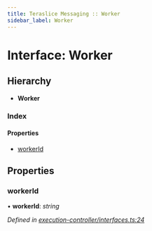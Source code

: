 ```yaml
---
title: Teraslice Messaging :: Worker
sidebar_label: Worker
---
```


# Interface: Worker

## Hierarchy

* **Worker**

### Index

#### Properties

* [workerId](worker.md#workerid)

## Properties

###  workerId

• **workerId**: *string*

*Defined in [execution-controller/interfaces.ts:24](https://github.com/terascope/teraslice/blob/e7b0edd3/packages/teraslice-messaging/src/execution-controller/interfaces.ts#L24)*
